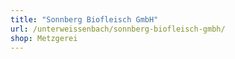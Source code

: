```yaml
---
title: "Sonnberg Biofleisch GmbH"
url: /unterweissenbach/sonnberg-biofleisch-gmbh/
shop: Metzgerei
---
```

